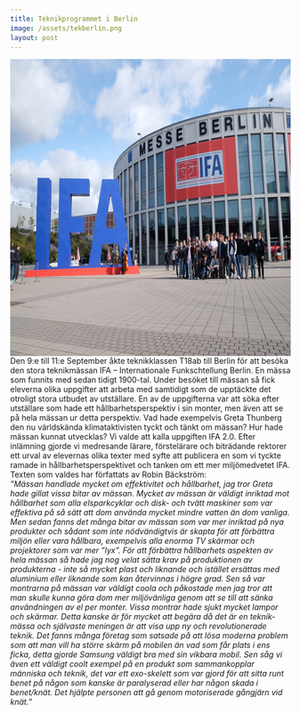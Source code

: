 ```yaml
---
title: Teknikprogrammet i Berlin
image: /assets/tekberlin.png
layout: post
---
```

<img src="/assets/ifat18.png" alt="annaint" style="float:left;width:800px;height:533px;">
<br>
Den 9:e till 11:e September åkte teknikklassen T18ab till Berlin för att besöka den stora teknikmässan IFA – Internationale Funkschtellung Berlin. En mässa som funnits med sedan tidigt 1900-tal. 
Under besöket till mässan så fick eleverna olika uppgifter att arbeta med samtidigt som de upptäckte det otroligt stora utbudet av utställare. En av de uppgifterna var att söka efter utställare som hade ett hållbarhetsperspektiv i sin monter, men även att se på hela mässan ur detta perspektiv. Vad hade exempelvis Greta Thunberg den nu världskända klimataktivisten tyckt och tänkt om mässan? Hur hade mässan kunnat utvecklas? Vi valde att kalla uppgiften IFA 2.0.
Efter inlämning gjorde vi medresande lärare, förstelärare och biträdande rektorer ett urval av elevernas olika texter med syfte att publicera en som vi tyckte ramade in hållbarhetsperspektivet och tanken om ett mer miljömedvetet IFA. Texten som valdes har författats av Robin Bäckström:
<br>
<i>”Mässan handlade mycket om effektivitet och hållbarhet, jag tror Greta hade gillat vissa bitar av mässan. Mycket av mässan är väldigt inriktad mot hållbarhet som alla elsparkcyklar och disk- och tvätt maskiner som var effektiva på så sätt att dom använda mycket mindre vatten än dom vanliga. Men sedan fanns det många bitar av mässan som var mer inriktad på nya produkter och sådant som inte nödvändigtvis är skapta för att förbättra miljön eller vara hållbara, exempelvis alla enorma TV skärmar och projektorer som var mer ”lyx”.
För att förbättra hållbarhets aspekten av hela mässan så hade jag nog velat sätta krav på produktionen av produkterna - inte så mycket plast och liknande och istället ersättas med aluminium eller liknande som kan återvinnas i högre grad. Sen så var montrarna på mässan var väldigt coola och påkostade men jag tror att man skulle kunna göra dom mer miljövänliga genom att se till att sänka användningen av el per monter. Vissa montrar hade sjukt mycket lampor och skärmar. Detta kanske är för mycket att begära då det är en teknik-mässa och självaste meningen är att visa upp ny och revolutionerade teknik.
Det fanns många företag som satsade på att lösa moderna problem som att man vill ha större skärm på mobilen än vad som får plats i ens ficka, detta gjorde Samsung väldigt bra med sin vikbara mobil. Sen såg vi även ett väldigt coolt exempel på en produkt som sammankopplar människa och teknik, det var ett exo-skelett som var gjord för att sitta runt benet på någon som kanske är paralyserad eller har någon skada i benet/knät. Det hjälpte personen att gå genom motoriserade gångjärn vid knät.”</i>
